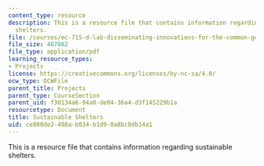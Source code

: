 ```yaml
---
content_type: resource
description: This is a resource file that contains information regarding sustainable
  shelters.
file: /courses/ec-715-d-lab-disseminating-innovations-for-the-common-good-spring-2007/ce888de2498ab034b1d90a8bc8db14a1_MITEC_715S07_sustnablshl.pdf
file_size: 467082
file_type: application/pdf
learning_resource_types:
- Projects
license: https://creativecommons.org/licenses/by-nc-sa/4.0/
ocw_type: OCWFile
parent_title: Projects
parent_type: CourseSection
parent_uid: f30134a6-94a0-de04-36a4-d3f145229b1a
resourcetype: Document
title: Sustainable Shelters
uid: ce888de2-498a-b034-b1d9-0a8bc8db14a1
---
```

This is a resource file that contains information regarding sustainable shelters.